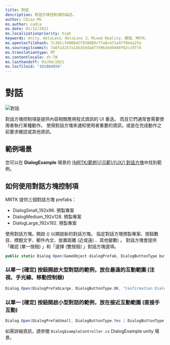 ```yaml
---
title: 對話
description: 對話方塊控制項的描述。
author: CDiaz-MS
ms.author: cadia
ms.date: 01/12/2021
ms.localizationpriority: high
keywords: Unity、HoloLens、HoloLens 2、Mixed Reality、開發、MRTK、
ms.openlocfilehash: 7c381cfd000d2f939889cffa8c4f2a47f0b4a2fe
ms.sourcegitcommit: 7a8fa3257a13635ddad77d963e49440f62c19774
ms.translationtype: MT
ms.contentlocale: zh-TW
ms.lasthandoff: 03/04/2021
ms.locfileid: "101884056"
---
```

# <a name="dialog"></a>對話

![對話](../images/dialog/MRTK_UX_Dialog_Main.png)

對話方塊控制項是提供內容相關應用程式資訊的 UI 重迭。 而且它們通常會需要使用者執行某種動作。 使用對話方塊來通知使用者重要的資訊，或是在完成動作之前要求確認或其他資訊。

## <a name="example-scene"></a>範例場景

您可以在 **DialogExample** 場景的 [ [MRTK/範例]/[示範]/[UX/] 對話方塊](https://github.com/microsoft/MixedRealityToolkit-Unity/tree/mrtk_development/Assets/MRTK/Examples/Demos/UX/Dialog)中找到範例。

## <a name="how-to-use-dialog-control"></a>如何使用對話方塊控制項

MRTK 提供三個對話方塊 prefabs：

- DialogSmall_192x96. 預製專案
- DialogMedium_192x128. 預製專案
- DialogLarge_192x192. 預製專案

使用對話方塊。開啟 () 以開啟新的對話方塊。 指定對話方塊預製專案、按鈕數目、標題文字、郵件內文、放置距離 (近或遠) 、其他變數) 。 對話方塊會提供「確認 (單一按鈕) 」和「選擇 (雙按鈕) 」對話方塊選項。

```c#
public static Dialog Open(GameObject dialogPrefab, DialogButtonType buttons, string title, string message, bool placeForNearInteraction, System.Object variable = null)
```

### <a name="example-of-opening-large-dialog-with-single-ok-button-placed-at-far-interaction-range-gaze-hand-ray-motion-controller"></a>以單一 [確定] 按鈕開啟大型對話的範例，放在最遠的互動範圍 (注視、手光線、移動控制器) 

```c#
Dialog.Open(DialogPrefabLarge, DialogButtonType.OK, "Confirmation Dialog, Large, Far", "This is an example of a large dialog with only one button, placed at far interaction range", false);
```

### <a name="example-of-opening-small-dialog-with-single-ok-button-placed-at-near-interaction-range-direct-hand-interaction"></a>以單一 [確定] 按鈕開啟小型對話的範例，放在接近互動範圍 (直接手互動) 

```c#
Dialog.Open(DialogPrefabSmall, DialogButtonType.Yes | DialogButtonType.No, "Confirmation Dialog, Small, Far", "This is an example of a small dialog with a choice message, placed at near interaction range", true);
```

如需詳細資訊，請參閱 `DialogExampleController.cs` DialogExample unity 場景。
